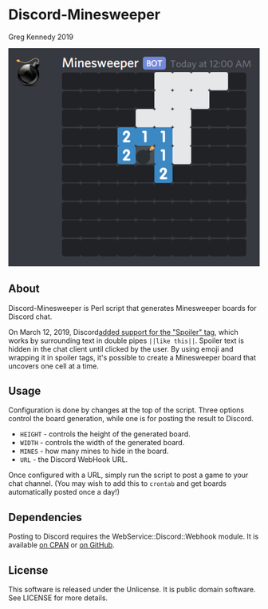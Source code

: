# Discord-Minesweeper
Greg Kennedy 2019

![Screenshot of Game](screenshot.png)

## About
Discord-Minesweeper is Perl script that generates Minesweeper boards for Discord chat.

On March 12, 2019, Discord[added support for the "Spoiler" tag](https://support.discordapp.com/hc/en-us/articles/360022320632-Spoiler-Tags-), which works by surrounding text in double pipes `||like this||`.  Spoiler text is hidden in the chat client until clicked by the user.  By using emoji and wrapping it in spoiler tags, it's possible to create a Minesweeper board that uncovers one cell at a time.

## Usage
Configuration is done by changes at the top of the script.  Three options control the board generation, while one is for posting the result to Discord.

* `HEIGHT` - controls the height of the generated board.
* `WIDTH` - controls the width of the generated board.
* `MINES` - how many mines to hide in the board.
* `URL` - the Discord WebHook URL.

Once configured with a URL, simply run the script to post a game to your chat channel.  (You may wish to add this to `crontab` and get boards automatically posted once a day!)

## Dependencies
Posting to Discord requires the WebService::Discord::Webhook module.  It is available [on CPAN](https://metacpan.org/pod/WebService::Discord::Webhook) or [on GitHub](https://github.com/greg-kennedy/p5-WebService-Discord-Webhook).

## License
This software is released under the Unlicense.  It is public domain software.  See LICENSE for more details.
